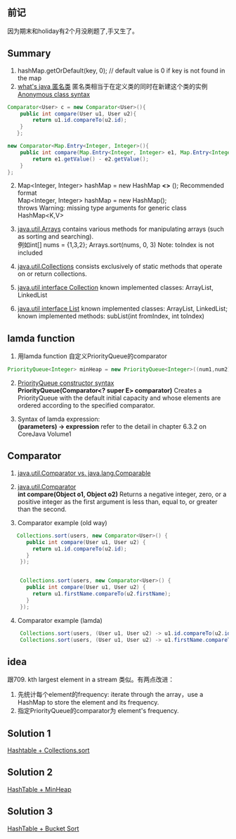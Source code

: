 ## 前记
因为期末和holiday有2个月没刷题了,手又生了。

## Summary
1. hashMap.getOrDefault(key, 0); // default value is 0 if key is not found in the map
2. [what's java 匿名类](https://www.jianshu.com/p/a59a31eb3a41) 匿名类相当于在定义类的同时在新建这个类的实例  
[Anonymous class syntax](https://www.cnblogs.com/yjmyzz/p/3448330.html)   

```java
Comparator<User> c = new Comparator<User>(){
    public int compare(User u1, User u2){
        return u1.id.compareTo(u2.id);
    }
   };

new Comparator<Map.Entry<Integer, Integer>(){
    public int compare(Map.Entry<Integer, Integer> e1, Map.Entry<Integer, Integer> e2){
        return e1.getValue() - e2.getValue();
    }
};
```
2. Map<Integer, Integer> hashMap = new HashMap **<>** (); Recommended format  
   Map<Integer, Integer> hashMap = new HashMap();  
   throws Warning: missing type arguments for generic class HashMap<K,V>  
3. [java.util.Arrays](https://docs.oracle.com/javase/7/docs/api/java/util/Arrays.html) contains various methods for manipulating arrays (such as sorting and searching).  
例如int[] nums = {1,3,2}; Arrays.sort(nums, 0, 3) Note: toIndex is not included

4. [java.util.Collections](https://docs.oracle.com/javase/7/docs/api/java/util/Collections.html) consists exclusively of static methods that operate on or return collections.
5. [java.util interface Collection<E>](https://docs.oracle.com/javase/8/docs/api/java/util/Collection.html) known implemented classes: ArrayList, LinkedList
6. [java.util interface List](https://docs.oracle.com/javase/8/docs/api/java/util/List.html) 
    known implemented classes: ArrayList, LinkedList;   
    known implemented methods: subList(int fromIndex, int toIndex)

## lamda function
1. 用lamda function 自定义PriorityQueue的comparator
```java
PriorityQueue<Integer> minHeap = new PriorityQueue<Integer>((num1,num2)-> map.get(num1) - map.get(num2))
```
2. [PriorityQueue constructor syntax](https://docs.oracle.com/javase/8/docs/api/java/util/PriorityQueue.html)  
**PriorityQueue(Comparator<? super E> comparator)** Creates a PriorityQueue with the default initial capacity and whose elements are ordered according to the specified comparator.    

3. Syntax of lamda expression:  
 **(parameters) -> expression**  refer to the detail in chapter 6.3.2 on CoreJava Volume1 

## Comparator
1. [java.util.Comparator vs. java.lang.Comparable](https://stackoverflow.com/questions/2266827/when-to-use-comparable-and-comparator)  

2. [java.util.Comparator](https://docs.oracle.com/javase/8/docs/api/java/util/Comparator.html)  
**int compare(Object o1, Object o2)**  Returns a negative integer, zero, or a positive integer as the first argument is less than, equal to, or greater than the second. 
    
3. Comparator example (old way)
```java
   Collections.sort(users, new Comparator<User>() {
      public int compare(User u1, User u2) {
        return u1.id.compareTo(u2.id);
      }
    });


    Collections.sort(users, new Comparator<User>() {
      public int compare(User u1, User u2) {
        return u1.firstName.compareTo(u2.firstName);
      }
    });

```
4. Comparator example (lamda)
```java 
    Collections.sort(users, (User u1, User u2) -> u1.id.compareTo(u2.id));
    Collections.sort(users, (User u1, User u2) -> u1.firstName.compareTo(u2.firstName));
```

## idea
跟709. kth largest element in a stream 类似。有两点改进：
1. 先统计每个element的frequency: iterate through the array，use a HashMap to store the element and its frequency. 
2. 指定PriorityQueue的comparator为 element's frequency. 

## Solution 1
[Hashtable + Collections.sort](https://github.com/LisaFan18/lintcode/blob/master/347.%20Top%20K%20Frequent%20Elements/solution1.java)

## Solution 2
[HashTable + MinHeap](https://github.com/LisaFan18/lintcode/blob/master/347.%20Top%20K%20Frequent%20Elements/solution2.java)

## Solution 3 
[HashTable + Bucket Sort](https://leetcode.com/problems/top-k-frequent-elements/discuss/81602/Java-O(n)-Solution-Bucket-Sort)
